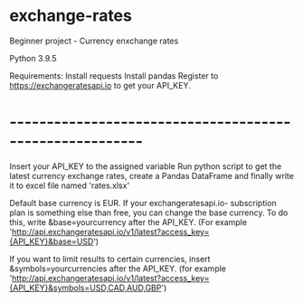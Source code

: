 # exchange-rates

Beginner project - Currency enxchange rates

Python 3.9.5

Requirements:
Install requests
Install pandas
Register to https://exchangeratesapi.io to get your API_KEY.
# -------------------------------------------------------- #

Insert your API_KEY to the assigned variable
Run python script to get the latest currency exchange rates, create a Pandas DataFrame and finally write it to excel file named 'rates.xlsx'

Default base currency is EUR. If your exchangeratesapi.io- subscription plan is something else than free, you can change the base currency. To do this, write &base=yourcurrency after the API_KEY.
(For example 'http://api.exchangeratesapi.io/v1/latest?access_key={API_KEY}&base=USD')

If you want to limit results to certain currencies, insert 
&symbols=yourcurrencies after the API_KEY.
(for example 'http://api.exchangeratesapi.io/v1/latest?access_key={API_KEY}&symbols=USD,CAD,AUD,GBP')